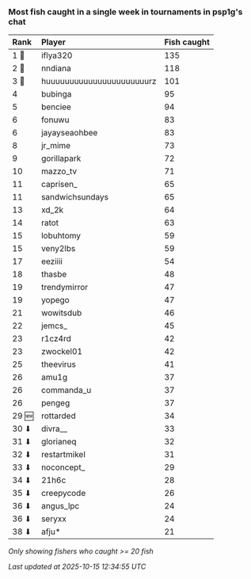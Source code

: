 ### Most fish caught in a single week in tournaments in psp1g's chat

| Rank  | Player                    | Fish caught |
|:------|:--------------------------|:------------|
| 1 🥇  | iflya320                  | 135         |
| 2 🥈  | nndiana                   | 118         |
| 3 🥉  | huuuuuuuuuuuuuuuuuuuuuurz | 101         |
| 4     | bubinga                   | 95          |
| 5     | benciee                   | 94          |
| 6     | fonuwu                    | 83          |
| 6     | jayayseaohbee             | 83          |
| 8     | jr_mime                   | 73          |
| 9     | gorillapark               | 72          |
| 10    | mazzo_tv                  | 71          |
| 11    | caprisen_                 | 65          |
| 11    | sandwichsundays           | 65          |
| 13    | xd_2k                     | 64          |
| 14    | ratot                     | 63          |
| 15    | lobuhtomy                 | 59          |
| 15    | veny2lbs                  | 59          |
| 17    | eeziiii                   | 54          |
| 18    | thasbe                    | 48          |
| 19    | trendymirror              | 47          |
| 19    | yopego                    | 47          |
| 21    | wowitsdub                 | 46          |
| 22    | jemcs_                    | 45          |
| 23    | r1cz4rd                   | 42          |
| 23    | zwockel01                 | 42          |
| 25    | theevirus                 | 41          |
| 26    | amu1g                     | 37          |
| 26    | commanda_u                | 37          |
| 26    | pengeg                    | 37          |
| 29 🆕 | rottarded                 | 34          |
| 30 ⬇  | divra__                   | 33          |
| 31 ⬇  | glorianeq                 | 32          |
| 32 ⬇  | restartmikel              | 31          |
| 33 ⬇  | noconcept_                | 29          |
| 34 ⬇  | 21h6c                     | 28          |
| 35 ⬇  | creepycode                | 26          |
| 36 ⬇  | angus_lpc                 | 24          |
| 36 ⬇  | seryxx                    | 24          |
| 38 ⬇  | afju*                     | 21          |

_Only showing fishers who caught >= 20 fish_

_Last updated at 2025-10-15 12:34:55 UTC_